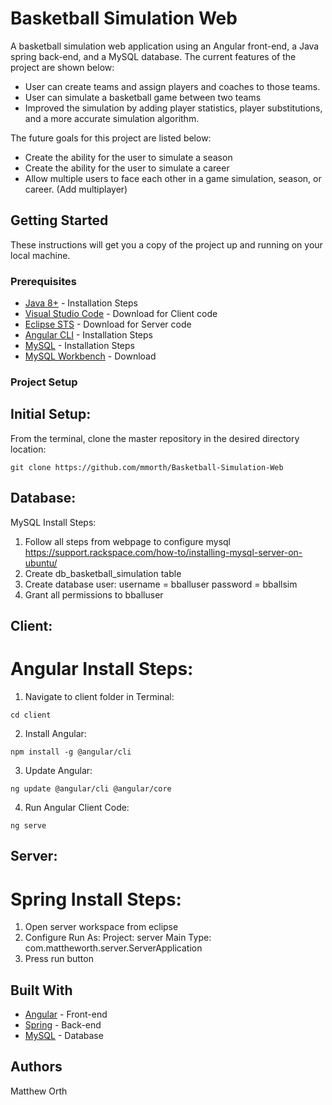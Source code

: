 # Basketball Simulation Web
A basketball simulation web application using an Angular front-end, a Java spring back-end, and a MySQL database. The current features of the project are shown below:
* User can create teams and assign players and coaches to those teams.
* User can simulate a basketball game between two teams
* Improved the simulation by adding player statistics, player substitutions, and a more accurate simulation algorithm.

The future goals for this project are listed below:
* Create the ability for the user to simulate a season
* Create the ability for the user to simulate a career
* Allow multiple users to face each other in a game simulation, season, or career. (Add multiplayer) 


## Getting Started
These instructions will get you a copy of the project up and running on your local machine.

### Prerequisites
* [Java 8+](http://www.oracle.com/technetwork/java/javase/downloads/jdk8-downloads-2133151.html) - Installation Steps
* [Visual Studio Code](https://code.visualstudio.com/) - Download for Client code
* [Eclipse STS](https://spring.io/tools) - Download for Server code
* [Angular CLI](https://cli.angular.io/) - Installation Steps
* [MySQL](https://support.rackspace.com/how-to/installing-mysql-server-on-ubuntu/) - Installation Steps
* [MySQL Workbench](https://dev.mysql.com/downloads/workbench/) - Download

### Project Setup

## Initial Setup:
From the terminal, clone the master repository in the desired directory location:
```	
git clone https://github.com/mmorth/Basketball-Simulation-Web
```

## Database:
MySQL Install Steps:
1. Follow all steps from webpage to configure mysql
	https://support.rackspace.com/how-to/installing-mysql-server-on-ubuntu/
2. Create db_basketball_simulation table
3. Create database user:
	username = bballuser
	password = bballsim
4. Grant all permissions to bballuser

## Client:
# Angular Install Steps:
1. Navigate to client folder in Terminal:
```
cd client
```
2. Install Angular:
```
npm install -g @angular/cli
```
3. Update Angular:
```
ng update @angular/cli @angular/core
```
4. Run Angular Client Code:
```
ng serve
```

## Server:
# Spring Install Steps:
1. Open server workspace from eclipse
2. Configure Run As:
	Project: server
	Main Type: com.mattheworth.server.ServerApplication
3. Press run button

## Built With
* [Angular](https://angular.io/docs) - Front-end
* [Spring](https://spring.io/docs) - Back-end
* [MySQL](https://dev.mysql.com/doc/) - Database

## Authors
Matthew Orth
